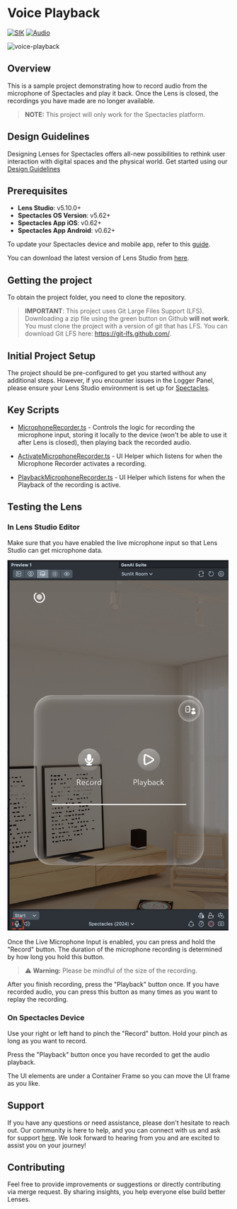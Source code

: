 # Voice Playback

[![SIK](https://img.shields.io/badge/SIK-Light%20Gray?color=D3D3D3)](https://developers.snap.com/spectacles/spectacles-frameworks/spectacles-interaction-kit/features/overview?) [![Audio](https://img.shields.io/badge/Audio-Light%20Gray?color=D3D3D3)](https://developers.snap.com/lens-studio/features/audio/playing-audio?)

<img src="./README-ref/sample-list-voice-playback-rounded-edges.gif" alt="voice-playback" width="500" />

## Overview

This is a sample project demonstrating how to record audio from the microphone of Spectacles and play it back. Once the Lens is closed, the recordings you have made are no longer available.

> **NOTE:**
> This project will only work for the Spectacles platform.

## Design Guidelines

Designing Lenses for Spectacles offers all-new possibilities to rethink user interaction with digital spaces and the physical world.
Get started using our [Design Guidelines](https://developers.snap.com/spectacles/best-practices/design-for-spectacles/introduction-to-spatial-design)

## Prerequisites

- **Lens Studio**: v5.10.0+
- **Spectacles OS Version**: v5.62+
- **Spectacles App iOS**: v0.62+
- **Spectacles App Android**: v0.62+

To update your Spectacles device and mobile app, refer to this [guide](https://support.spectacles.com/hc/en-us/articles/30214953982740-Updating).

You can download the latest version of Lens Studio from [here](https://ar.snap.com/download?lang=en-US).

## Getting the project

To obtain the project folder, you need to clone the repository.

> **IMPORTANT**:
> This project uses Git Large Files Support (LFS). Downloading a zip file using the green button on Github
> **will not work**. You must clone the project with a version of git that has LFS.
> You can download Git LFS here: https://git-lfs.github.com/.

## Initial Project Setup

The project should be pre-configured to get you started without any additional steps. However, if you encounter issues in the Logger Panel, please ensure your Lens Studio environment is set up for [Spectacles](https://developers.snap.com/spectacles/get-started/start-buiding/preview-panel).

## Key Scripts

- [MicrophoneRecorder.ts](./Assets/Scripts/MicrophoneRecorder.ts) - Controls the logic for recording the microphone input, storing it locally to the device (won't be able to use it after Lens is closed), then playing back the recorded audio.

- [ActivateMicrophoneRecorder.ts](./Assets/Scripts/ActivateMicrophoneRecorder.ts) - UI Helper which listens for when the Microphone Recorder activates a recording.

- [PlaybackMicrophoneRecorder.ts](./Assets/Scripts/PlaybackMicrophoneRecorder.ts) - UI Helper which listens for when the Playback of the recording is active.

## Testing the Lens

### In Lens Studio Editor

Make sure that you have enabled the live microphone input so that Lens Studio can get microphone data.

<img src="./README-ref/enable-microphone.png" alt="voice-playback" width="500" />

Once the Live Microphone Input is enabled, you can press and hold the "Record" button. The duration of the microphone recording is determined by how long you hold this button.

> ⚠️ **Warning:** Please be mindful of the size of the recording.

After you finish recording, press the "Playback" button once. If you have recorded audio, you can press this button as many times as you want to replay the recording.

### On Spectacles Device

Use your right or left hand to pinch the "Record" button. Hold your pinch as long as you want to record.

Press the "Playback" button once you have recorded to get the audio playback.

The UI elements are under a Container Frame so you can move the UI frame as you like.

## Support

If you have any questions or need assistance, please don't hesitate to reach out. Our community is here to help, and you can connect with us and ask for support [here](https://www.reddit.com/r/Spectacles/). We look forward to hearing from you and are excited to assist you on your journey!

## Contributing

Feel free to provide improvements or suggestions or directly contributing via merge request. By sharing insights, you help everyone else build better Lenses.
